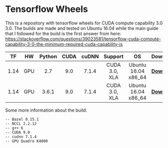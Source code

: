 # Tensorflow Wheels
This is a repository with tensorflow wheels for CUDA compute capability 3.0 3.0. The builds are made and tested on Ubuntu 16.04 while the main guide that I followed for the build is the first answer from here: https://stackoverflow.com/questions/39023581/tensorflow-cuda-compute-capability-3-0-the-minimum-required-cuda-capability-is

| TF | HW |Python | CUDA | cuDNN | Support | OS | Download |
|:------:|:------:|:------:|:----:|:-------:|:-----:|:------------:|:------:|
| 1.14 |GPU|   2.7  | 9.0 | 7.1.4 | CUDA 3.0, XLA | Ubuntu 16.04 x86_64 |[**Download**](https://github.com/gpetrak/tensorflow-wheels/releases/download/r1.14.cp27.gpu/tensorflow-1.12.3-cp27-cp27mu-linux_x86_64.whl)|
| 1.14 |GPU|   3.6.1  | 9.0 | 7.1.4 |CUDA 3.0, XLA | Ubuntu 16.04 x86_64 |[**Download**](https://github.com/davidenunes/tensorflow-wheels/releases/download/r1.14.cp36/tensorflow-1.12.3-cp36-cp36m-linux_x86_64.whl)|

Some more information about the build:

    -- Bazel 0.15.1
    -- NCCL 2.2.12
    -- g++ 6
    -- CUDA 9.0
    -- cudnn 7.1.4
    -- GPU Quadro K4000
    

